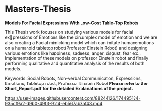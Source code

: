 # Masters-Thesis

**Models For Facial Expressions With Low-Cost Table-Top Robots**

This Thesis work focuses on studying various models for facial expressions of Emotions like the circumplex model of emotion and we are also creating a Facial mimicking model which can imitate humanemotions on a humanoid tabletop robot(Professor Einstein Robot) and designing various emotions like happiness, sadness, anger, disgust, fear etc., Implementation of these models on professor Einstein robot and finally performing qualitative and quantitative analysis of the results of both models.

Keywords: Social Robots, Non-verbal Communication, Expressions,
Emotions, Tabletop robot, Professor Einstein Robot
**Please refer to the Short_Report.pdf for the detailed Explanations of the project.**

https://user-images.githubusercontent.com/88244126/174495124-935cf9a2-d9b0-49f3-9c14-eb567ab8af43.mp4

